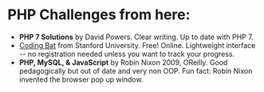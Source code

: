 # PHP Challenges from here:

* __PHP 7 Solutions__ by David Powers.  Clear writing. Up to date with PHP 7.
* [Coding Bat](https://codingbat.com/java) from Stanford University. Free! Online. Lightweight interface -- no registration needed unless you want to track your progress.
 * __PHP, MySQL, & JavaScript__ by Robin Nixon 2009, OReilly. Good pedagogically but out of date and very non OOP. Fun fact: Robin Nixon invented the browser pop up window.
